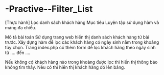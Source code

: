 # -Practive--Filter_List
[Thực hành] Lọc danh sách khách hàng
Mục tiêu
Luyện tập sử dụng hàm và mảng đa chiều.

Mô tả bài toán
Sử dụng trang web hiển thị danh sách khách hàng từ bài trước. Xây dựng hàm để lọc các khách hàng có ngày sinh nằm trong khoảng tùy chọn. Trang index.php có thêm form để lọc khách hàng theo ngày sinh từ …. đến …. 

Nếu không có khách hàng nào trong khoảng được lọc thì hiển thị thông báo không tìm thấy. Nếu có thì hiển thị khách hàng đó lên bảng.